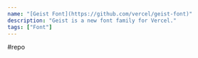 ```yaml
---
name: "[Geist Font](https://github.com/vercel/geist-font)"
description: "Geist is a new font family for Vercel."
tags: ["Font"]
---
```

#repo